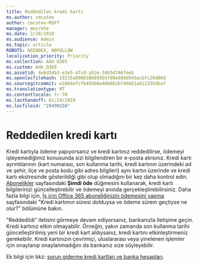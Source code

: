 ```yaml
---
title: Reddedilen kredi kartı
ms.author: cmcatee
author: cmcatee-MSFT
manager: mnirkhe
ms.date: 2/28/2018
ms.audience: Admin
ms.topic: article
ROBOTS: NOINDEX, NOFOLLOW
localization_priority: Priority
ms.collection: Adm_O365
ms.custom: Adm_O365
ms.assetid: 4e6d34b3-e3e5-4fcd-a52e-34b54746feeb
ms.openlocfilehash: 19215a8900386093b5f09e69dd943acbfc20d86d
ms.sourcegitcommit: e2864efcfb493b6e46b662b746661a61232bdba7
ms.translationtype: MT
ms.contentlocale: tr-TR
ms.lasthandoff: 01/24/2019
ms.locfileid: "29499258"
---
```

# <a name="declined-credit-card"></a>Reddedilen kredi kartı

Kredi kartıyla ödeme yapıyorsanız ve kredi kartınız reddedilirse, ödemeyi işleyemediğimiz konusunda sizi bilgilendiren bir e-posta alırsınız. Kredi kartı ayrıntılarının (kart numarası, son kullanma tarihi, kredi kartının üzerindeki ad ve şehir, ilçe ve posta kodu gibi adres bilgileri) aynı kartın üzerinde ve kredi kartı ekstresinde gösterildiği gibi olup olmadığını bir kez daha kontrol edin. [Abonelikler](https://go.microsoft.com/fwlink/p/?linkid=842054) sayfasındaki **Şimdi öde** düğmesini kullanarak, kredi kartı bilgilerinizi güncelleştirebilir ve ödemeyi anında gerçekleştirebilirsiniz. Daha fazla bilgi için, [İş için Office 365 aboneliğinizin ödemesini yapma](https://go.microsoft.com/fwlink/p/?linkid=842054) sayfasındaki "Kredi kartımın süresi dolduysa ve ödeme sürem geçtiyse ne olur?" bölümüne bakın.  
  
"Reddedildi" iletisini görmeye devam ediyorsanız, bankanızla iletişime geçin. Kredi kartınız etkin olmayabilir. Örneğin, yakın zamanda son kullanma tarihi güncelleştirilmiş yeni bir kredi kart aldıysanız, kredi kartını etkinleştirmeniz gerekebilir. Kredi kartınızın çevrimiçi, uluslararası veya yinelenen işlemler için onaylanıp onaylanmadığını da bankanız size söyleyebilir.  
  
Ek bilgi için bkz: [sorun giderme kredi kartları ve banka hesapları](https://support.office.com/article/30ba9c83-50d8-4020-90ed-830a5b8c8724).
  

